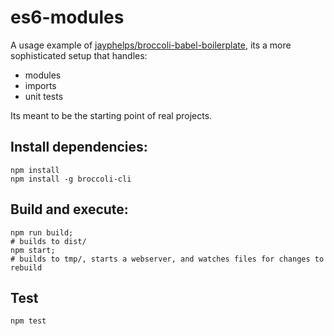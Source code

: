 # es6-modules

A usage example of [jayphelps/broccoli-babel-boilerplate](https://github.com/jayphelps/broccoli-babel-boilerplate), its a more sophisticated setup that handles:

* modules
* imports
* unit tests

Its meant to be the starting point of real projects.

## Install dependencies:

    npm install
    npm install -g broccoli-cli

## Build and execute:

    npm run build;
    # builds to dist/
    npm start;
    # builds to tmp/, starts a webserver, and watches files for changes to rebuild

## Test

    npm test
